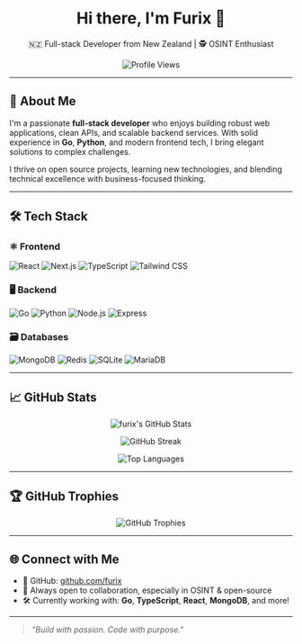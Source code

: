<h1 align="center">Hi there, I'm Furix 👋</h1>

<p align="center">
  🇳🇿 Full-stack Developer from New Zealand | 🕵️ OSINT Enthusiast  
</p>

<p align="center">
  <img src="https://komarev.com/ghpvc/?username=furix&style=flat-square&color=blue" alt="Profile Views" />
</p>

---

## 🧠 About Me

I'm a passionate **full-stack developer** who enjoys building robust web applications, clean APIs, and scalable backend services. With solid experience in **Go**, **Python**, and modern frontend tech, I bring elegant solutions to complex challenges.

I thrive on open source projects, learning new technologies, and blending technical excellence with business-focused thinking.

---

## 🛠️ Tech Stack

### ⚛️ Frontend
![React](https://img.shields.io/badge/-React-20232A?style=flat&logo=react)
![Next.js](https://img.shields.io/badge/-Next.js-000000?style=flat&logo=next.js)
![TypeScript](https://img.shields.io/badge/-TypeScript-3178C6?style=flat&logo=typescript)
![Tailwind CSS](https://img.shields.io/badge/-TailwindCSS-38B2AC?style=flat&logo=tailwind-css)

### 🖥️ Backend
![Go](https://img.shields.io/badge/-Go-00ADD8?style=flat&logo=go)
![Python](https://img.shields.io/badge/-Python-3776AB?style=flat&logo=python)
![Node.js](https://img.shields.io/badge/-Node.js-339933?style=flat&logo=node.js)
![Express](https://img.shields.io/badge/-Express-000000?style=flat&logo=express)

### 🗃️ Databases
![MongoDB](https://img.shields.io/badge/-MongoDB-47A248?style=flat&logo=mongodb)
![Redis](https://img.shields.io/badge/-Redis-DC382D?style=flat&logo=redis)
![SQLite](https://img.shields.io/badge/-SQLite-003B57?style=flat&logo=sqlite)
![MariaDB](https://img.shields.io/badge/-MariaDB-003545?style=flat&logo=mariadb)

---

## 📈 GitHub Stats

<p align="center">
  <img src="https://github-readme-stats.vercel.app/api?username=furix&show_icons=true&theme=tokyonight&hide_border=true" alt="furix's GitHub Stats" />
</p>

<p align="center">
  <img src="https://github-readme-streak-stats.herokuapp.com/?user=furix&theme=tokyonight&hide_border=true" alt="GitHub Streak" />
</p>

<p align="center">
  <img src="https://github-readme-stats.vercel.app/api/top-langs/?username=furix&layout=compact&theme=tokyonight&hide_border=true" alt="Top Languages" />
</p>

---

## 🏆 GitHub Trophies

<p align="center">
  <img src="https://github-profile-trophy.vercel.app/?username=furix&theme=onedark&no-frame=true&no-bg=true&margin-w=10" alt="GitHub Trophies" />
</p>

---

## 🌐 Connect with Me

- 🔗 GitHub: [github.com/furix](https://github.com/furix)
- 💬 Always open to collaboration, especially in OSINT & open-source
- 🛠️ Currently working with: **Go**, **TypeScript**, **React**, **MongoDB**, and more!

---

> _"Build with passion. Code with purpose."_
